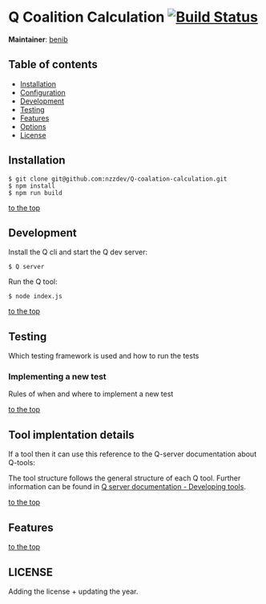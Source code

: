# Q Coalition Calculation [![Build Status](https://travis-ci.com/nzzdev/Q-coalition-calculation.svg?token=g43MZxbtUcZ6QyxqUoJM&branch=dev)](https://travis-ci.com/nzzdev/Q-coalition-calculation)

**Maintainer**: [benib](https://github.com/benib)

## Table of contents
- [Installation](#installation)
- [Configuration](#configuration)
- [Development](#development)
- [Testing](#testing)
- [Features](#features)
- [Options](#options)
- [License](#license)

## Installation
```
$ git clone git@github.com:nzzdev/Q-coalation-calculation.git
$ npm install
$ npm run build
```

[to the top](#table-of-contents)

## Development
Install the Q cli and start the Q dev server:
```
$ Q server
```

Run the Q tool:
```
$ node index.js
```

[to the top](#table-of-contents)

## Testing 
Which testing framework is used and how to run the tests

### Implementing a new test
Rules of when and where to implement a new test

[to the top](#table-of-contents)

##  Tool implentation details
If a tool then it can use this reference to the Q-server documentation about Q-tools:

The tool structure follows the general structure of each Q tool. Further information can be found in [Q server documentation - Developing tools](https://nzzdev.github.io/Q-server/developing-tools.html).

[to the top](#table-of-contents)

## Features


[to the top](#table-of-contents)

## LICENSE
Adding the license + updating the year. 